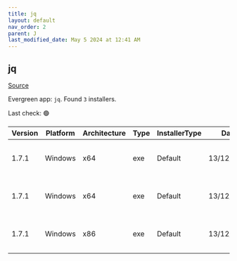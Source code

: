 ```yaml
---
title: jq
layout: default
nav_order: 2
parent: J
last_modified_date: May 5 2024 at 12:41 AM
---
```


## jq

[Source](https://jqlang.github.io/jq/)

Evergreen app: `jq`. Found `3` installers.

Last check: 🟢

| Version | Platform | Architecture | Type | InstallerType | Date       | Size    | URI                                                                                                                                                          |
| ------- | -------- | ------------ | ---- | ------------- | ---------- | ------- | ------------------------------------------------------------------------------------------------------------------------------------------------------------ |
| 1.7.1   | Windows  | x64          | exe  | Default       | 13/12/2023 | 985088  | [https://github.com/jqlang/jq/releases/download/jq-1.7.1/jq-win64.exe](https://github.com/jqlang/jq/releases/download/jq-1.7.1/jq-win64.exe)                 |
| 1.7.1   | Windows  | x64          | exe  | Default       | 13/12/2023 | 985088  | [https://github.com/jqlang/jq/releases/download/jq-1.7.1/jq-windows-amd64.exe](https://github.com/jqlang/jq/releases/download/jq-1.7.1/jq-windows-amd64.exe) |
| 1.7.1   | Windows  | x86          | exe  | Default       | 13/12/2023 | 1027584 | [https://github.com/jqlang/jq/releases/download/jq-1.7.1/jq-windows-i386.exe](https://github.com/jqlang/jq/releases/download/jq-1.7.1/jq-windows-i386.exe)   |
